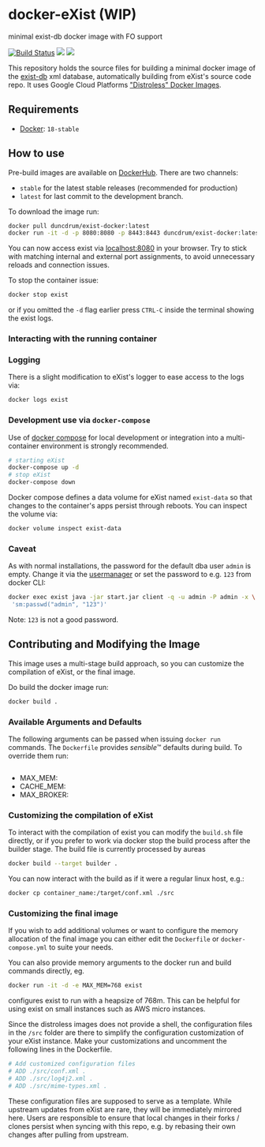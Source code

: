 # docker-eXist (WIP)
minimal exist-db docker image with FO support

[![Build Status](https://travis-ci.org/duncdrum/exist-docker.svg?branch=master)](https://travis-ci.org/duncdrum/exist-docker)
[![](https://images.microbadger.com/badges/image/duncdrum/exist-docker.svg)](https://microbadger.com/images/duncdrum/exist-docker "Get your own image badge on microbadger.com")
[![](https://images.microbadger.com/badges/version/duncdrum/exist-docker.svg)](https://microbadger.com/images/duncdrum/exist-docker "Get your own version badge on microbadger.com")

This repository holds the source files for building a minimal docker image of the [exist-db](https://www.exist-db.org) xml database, automatically building from eXist's source code repo. It uses Google Cloud Platforms ["Distroless" Docker Images](https://github.com/GoogleCloudPlatform/distroless).


## Requirements
*   [Docker](https://www.docker.com): `18-stable`

## How to use
Pre-build images are available on [DockerHub](https://hub.docker.com/r/duncdrum/exist-docker/). There are two channels:
*   `stable` for the latest stable releases (recommended for production)
*   `latest` for last commit to the development branch.

To download the image run:
```bash
docker pull duncdrum/exist-docker:latest
docker run -it -d -p 8080:8080 -p 8443:8443 duncdrum/exist-docker:latest
```

You can now access exist via [localhost:8080](localhost:8080) in your browser.
Try to stick with matching internal and external port assignments, to avoid unnecessary reloads and connection issues.

To stop the container issue:
```bash
docker stop exist
```

or if you omitted the `-d` flag earlier press `CTRL-C` inside the terminal showing the exist logs.

### Interacting with the running container


### Logging
There is a slight modification to eXist's logger to ease access to the logs via:
```bash
docker logs exist
```

### Development use via `docker-compose`
Use of [docker compose](https://docs.docker.com/compose/) for local development or integration into a multi-container environment is strongly recommended.
```bash
# starting eXist
docker-compose up -d
# stop eXist
docker-compose down
```

Docker compose defines a data volume for eXist named `exist-data` so that changes to the container's apps persist through reboots. You can inspect the volume via:
```bash
docker volume inspect exist-data
```

### Caveat
As with normal installations, the password for the default dba user `admin` is empty. Change it via the [usermanager](http://localhost:8080/exist/apps/usermanager/index.html) or set the password to e.g. `123` from docker CLI:
```bash
docker exec exist java -jar start.jar client -q -u admin -P admin -x \
 'sm:passwd("admin", "123")'
```
Note: `123` is not a good password.

## Contributing and Modifying the Image
This image uses a multi-stage build approach, so you can customize the compilation of eXist, or the final image.

Do build the docker image run:
```bash
docker build .
```

### Available Arguments and Defaults
The following arguments can be passed when issuing `docker run` commands. The `Dockerfile` provides *sensible*™ defaults during build. To override them run:
```bash

```

*   MAX_MEM:
*   CACHE_MEM:
*   MAX_BROKER:

### Customizing the compilation of eXist
To interact with the compilation of exist you can modify the `build.sh` file directly, or if you prefer to work via docker stop the build process after the builder stage. The build file is currently processed by aureas

```bash
docker build --target builder .
```

You can now interact with the build as if it were a regular linux host, e.g.:

```bash
docker cp container_name:/target/conf.xml ./src
```

### Customizing the final image
If you wish to add additional volumes or want to configure the memory allocation of the final image you can either edit the `Dockerfile` or `docker-compose.yml` to suite your needs.

You can also provide memory arguments to the docker run and build commands directly, eg.

```bash
docker run -it -d -e MAX_MEM=768 exist
```
configures exist to run with a heapsize of 768m. This can be helpful for using exist on small instances such as AWS micro instances.

Since the distroless images does not provide a shell, the configuration files in the `/src` folder are there to simplify the configuration customization of your eXist instance. Make your customizations and uncomment the following lines in the Dockerfile.
```bash
# Add customized configuration files
# ADD ./src/conf.xml .
# ADD ./src/log4j2.xml .
# ADD ./src/mime-types.xml .
```

These configuration files are supposed to serve as a template. While upstream updates from eXist are rare, they will be immediately mirrored here. Users are responsible to ensure that local changes in their forks / clones persist when syncing with this repo, e.g. by rebasing their own changes after pulling from upstream.
